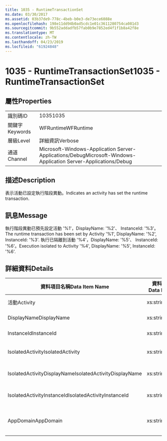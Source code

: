 ```yaml
---
title: 1035 - RuntimeTransactionSet
ms.date: 03/30/2017
ms.assetid: 03b37de9-778c-4beb-b0e3-de73ece6088e
ms.openlocfilehash: 198e11dd94b0ad5cdc1e01c3611280754ca081d3
ms.sourcegitcommit: 9b552addadfb57fab0b9e7852ed4f1f1b8a42f8e
ms.translationtype: MT
ms.contentlocale: zh-TW
ms.lasthandoff: 04/23/2019
ms.locfileid: "61924848"
---
```

# <a name="1035---runtimetransactionset"></a><span data-ttu-id="2462f-102">1035 - RuntimeTransactionSet</span><span class="sxs-lookup"><span data-stu-id="2462f-102">1035 - RuntimeTransactionSet</span></span>
## <a name="properties"></a><span data-ttu-id="2462f-103">屬性</span><span class="sxs-lookup"><span data-stu-id="2462f-103">Properties</span></span>  
  
|||  
|-|-|  
|<span data-ttu-id="2462f-104">識別碼</span><span class="sxs-lookup"><span data-stu-id="2462f-104">ID</span></span>|<span data-ttu-id="2462f-105">1035</span><span class="sxs-lookup"><span data-stu-id="2462f-105">1035</span></span>|  
|<span data-ttu-id="2462f-106">關鍵字</span><span class="sxs-lookup"><span data-stu-id="2462f-106">Keywords</span></span>|<span data-ttu-id="2462f-107">WFRuntime</span><span class="sxs-lookup"><span data-stu-id="2462f-107">WFRuntime</span></span>|  
|<span data-ttu-id="2462f-108">層級</span><span class="sxs-lookup"><span data-stu-id="2462f-108">Level</span></span>|<span data-ttu-id="2462f-109">詳細資訊</span><span class="sxs-lookup"><span data-stu-id="2462f-109">Verbose</span></span>|  
|<span data-ttu-id="2462f-110">通道</span><span class="sxs-lookup"><span data-stu-id="2462f-110">Channel</span></span>|<span data-ttu-id="2462f-111">Microsoft-Windows-Application Server-Applications/Debug</span><span class="sxs-lookup"><span data-stu-id="2462f-111">Microsoft-Windows-Application Server-Applications/Debug</span></span>|  
  
## <a name="description"></a><span data-ttu-id="2462f-112">描述</span><span class="sxs-lookup"><span data-stu-id="2462f-112">Description</span></span>  
 <span data-ttu-id="2462f-113">表示活動已設定執行階段異動。</span><span class="sxs-lookup"><span data-stu-id="2462f-113">Indicates an activity has set the runtime transaction.</span></span>  
  
## <a name="message"></a><span data-ttu-id="2462f-114">訊息</span><span class="sxs-lookup"><span data-stu-id="2462f-114">Message</span></span>  
 <span data-ttu-id="2462f-115">執行階段異動已預先設定活動 '%1'，DisplayName: '%2'、 InstanceId: '%3'。</span><span class="sxs-lookup"><span data-stu-id="2462f-115">The runtime transaction has been set by Activity '%1', DisplayName: '%2', InstanceId: '%3'.</span></span>  <span data-ttu-id="2462f-116">執行已隔離到活動 '%4'，DisplayName: '%5'、 InstanceId: '%6'。</span><span class="sxs-lookup"><span data-stu-id="2462f-116">Execution isolated to Activity '%4', DisplayName: '%5', InstanceId: '%6'.</span></span>  
  
## <a name="details"></a><span data-ttu-id="2462f-117">詳細資料</span><span class="sxs-lookup"><span data-stu-id="2462f-117">Details</span></span>  
  
|<span data-ttu-id="2462f-118">資料項目名稱</span><span class="sxs-lookup"><span data-stu-id="2462f-118">Data Item Name</span></span>|<span data-ttu-id="2462f-119">資料項目型別</span><span class="sxs-lookup"><span data-stu-id="2462f-119">Data Item Type</span></span>|<span data-ttu-id="2462f-120">描述</span><span class="sxs-lookup"><span data-stu-id="2462f-120">Description</span></span>|  
|--------------------|--------------------|-----------------|  
|<span data-ttu-id="2462f-121">活動</span><span class="sxs-lookup"><span data-stu-id="2462f-121">Activity</span></span>|<span data-ttu-id="2462f-122">xs:string</span><span class="sxs-lookup"><span data-stu-id="2462f-122">xs:string</span></span>|<span data-ttu-id="2462f-123">活動的型別名稱。</span><span class="sxs-lookup"><span data-stu-id="2462f-123">The type name of the activity.</span></span>|  
|<span data-ttu-id="2462f-124">DisplayName</span><span class="sxs-lookup"><span data-stu-id="2462f-124">DisplayName</span></span>|<span data-ttu-id="2462f-125">xs:string</span><span class="sxs-lookup"><span data-stu-id="2462f-125">xs:string</span></span>|<span data-ttu-id="2462f-126">活動的顯示名稱。</span><span class="sxs-lookup"><span data-stu-id="2462f-126">The display name of the activity.</span></span>|  
|<span data-ttu-id="2462f-127">InstanceId</span><span class="sxs-lookup"><span data-stu-id="2462f-127">InstanceId</span></span>|<span data-ttu-id="2462f-128">xs:string</span><span class="sxs-lookup"><span data-stu-id="2462f-128">xs:string</span></span>|<span data-ttu-id="2462f-129">活動的執行個體 ID。</span><span class="sxs-lookup"><span data-stu-id="2462f-129">The instance id of the activity.</span></span>|  
|<span data-ttu-id="2462f-130">IsolatedActivity</span><span class="sxs-lookup"><span data-stu-id="2462f-130">IsolatedActivity</span></span>|<span data-ttu-id="2462f-131">xs:string</span><span class="sxs-lookup"><span data-stu-id="2462f-131">xs:string</span></span>|<span data-ttu-id="2462f-132">隔離交易之目標活動的型別名稱。</span><span class="sxs-lookup"><span data-stu-id="2462f-132">The type name of the activity that the transaction is isolated to.</span></span>|  
|<span data-ttu-id="2462f-133">IsolatedActivityDisplayName</span><span class="sxs-lookup"><span data-stu-id="2462f-133">IsolatedActivityDisplayName</span></span>|<span data-ttu-id="2462f-134">xs:string</span><span class="sxs-lookup"><span data-stu-id="2462f-134">xs:string</span></span>|<span data-ttu-id="2462f-135">隔離異動之目標活動的顯示名稱。</span><span class="sxs-lookup"><span data-stu-id="2462f-135">The display name of the activity that the transaction is isolated to.</span></span>|  
|<span data-ttu-id="2462f-136">IsolatedActivityInstanceId</span><span class="sxs-lookup"><span data-stu-id="2462f-136">IsolatedActivityInstanceId</span></span>|<span data-ttu-id="2462f-137">xs:string</span><span class="sxs-lookup"><span data-stu-id="2462f-137">xs:string</span></span>|<span data-ttu-id="2462f-138">隔離異動之目標活動的執行個體 ID。</span><span class="sxs-lookup"><span data-stu-id="2462f-138">The instance id of the activity that the transaction is isolated to.</span></span>|  
|<span data-ttu-id="2462f-139">AppDomain</span><span class="sxs-lookup"><span data-stu-id="2462f-139">AppDomain</span></span>|<span data-ttu-id="2462f-140">xs:string</span><span class="sxs-lookup"><span data-stu-id="2462f-140">xs:string</span></span>|<span data-ttu-id="2462f-141">由 AppDomain.CurrentDomain.FriendlyName 傳回的字串。</span><span class="sxs-lookup"><span data-stu-id="2462f-141">The string returned by AppDomain.CurrentDomain.FriendlyName.</span></span>|
